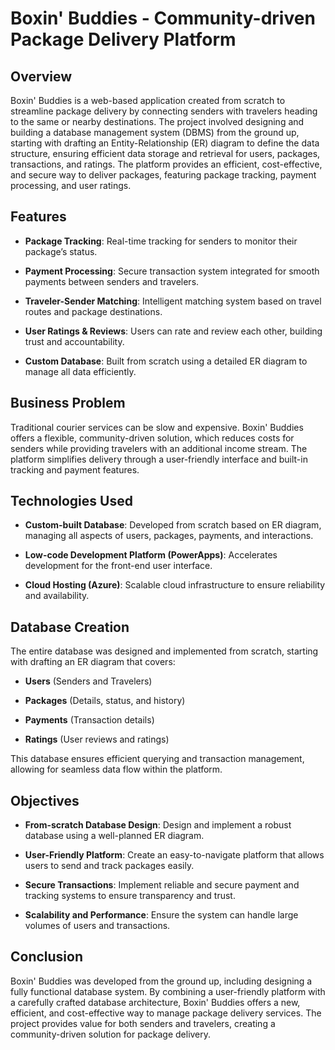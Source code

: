 Boxin' Buddies - Community-driven Package Delivery Platform
===========================================================

Overview
--------

Boxin' Buddies is a web-based application created from scratch to streamline package delivery by connecting senders with travelers heading to the same or nearby destinations. The project involved designing and building a database management system (DBMS) from the ground up, starting with drafting an Entity-Relationship (ER) diagram to define the data structure, ensuring efficient data storage and retrieval for users, packages, transactions, and ratings. The platform provides an efficient, cost-effective, and secure way to deliver packages, featuring package tracking, payment processing, and user ratings.

Features
--------

*   **Package Tracking**: Real-time tracking for senders to monitor their package’s status.
    
*   **Payment Processing**: Secure transaction system integrated for smooth payments between senders and travelers.
    
*   **Traveler-Sender Matching**: Intelligent matching system based on travel routes and package destinations.
    
*   **User Ratings & Reviews**: Users can rate and review each other, building trust and accountability.
    
*   **Custom Database**: Built from scratch using a detailed ER diagram to manage all data efficiently.
    

Business Problem
----------------

Traditional courier services can be slow and expensive. Boxin' Buddies offers a flexible, community-driven solution, which reduces costs for senders while providing travelers with an additional income stream. The platform simplifies delivery through a user-friendly interface and built-in tracking and payment features.

Technologies Used
-----------------

*   **Custom-built Database**: Developed from scratch based on ER diagram, managing all aspects of users, packages, payments, and interactions.
    
*   **Low-code Development Platform (PowerApps)**: Accelerates development for the front-end user interface.
    
*   **Cloud Hosting (Azure)**: Scalable cloud infrastructure to ensure reliability and availability.
    

Database Creation
-----------------

The entire database was designed and implemented from scratch, starting with drafting an ER diagram that covers:

*   **Users** (Senders and Travelers)
    
*   **Packages** (Details, status, and history)
    
*   **Payments** (Transaction details)
    
*   **Ratings** (User reviews and ratings)
    

This database ensures efficient querying and transaction management, allowing for seamless data flow within the platform.

Objectives
----------

*   **From-scratch Database Design**: Design and implement a robust database using a well-planned ER diagram.
    
*   **User-Friendly Platform**: Create an easy-to-navigate platform that allows users to send and track packages easily.
    
*   **Secure Transactions**: Implement reliable and secure payment and tracking systems to ensure transparency and trust.
    
*   **Scalability and Performance**: Ensure the system can handle large volumes of users and transactions.
    

Conclusion
----------

Boxin' Buddies was developed from the ground up, including designing a fully functional database system. By combining a user-friendly platform with a carefully crafted database architecture, Boxin' Buddies offers a new, efficient, and cost-effective way to manage package delivery services. The project provides value for both senders and travelers, creating a community-driven solution for package delivery.
